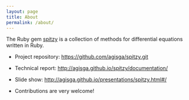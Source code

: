 ```yaml
---
layout: page
title: About
permalink: /about/
---
```


The Ruby gem [spitzy](https://github.com/agisga/spitzy.git) is a collection of methods for differential equations written in Ruby.

* Project repository: <https://github.com/agisga/spitzy.git>

* Technical report: <http://agisga.github.io/spitzy/documentation/>

* Slide show: <http://agisga.github.io/presentations/spitzy.html#/>

* Contributions are very welcome!

